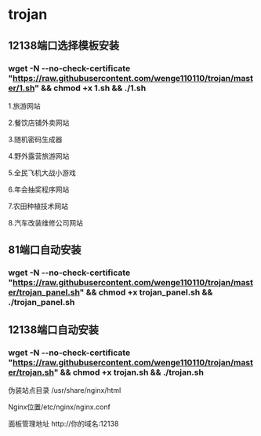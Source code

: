 # trojan

## 12138端口选择模板安装

### wget -N --no-check-certificate "https://raw.githubusercontent.com/wenge110110/trojan/master/1.sh" && chmod +x 1.sh && ./1.sh

1.旅游网站

2.餐饮店铺外卖网站

3.随机密码生成器

4.野外露营旅游网站

5.全民飞机大战小游戏

6.年会抽奖程序网站

7.农田种植技术网站

8.汽车改装维修公司网站

## 81端口自动安装

### wget -N --no-check-certificate "https://raw.githubusercontent.com/wenge110110/trojan/master/trojan_panel.sh" && chmod +x trojan_panel.sh && ./trojan_panel.sh

## 12138端口自动安装

### wget -N --no-check-certificate "https://raw.githubusercontent.com/wenge110110/trojan/master/trojan.sh" && chmod +x trojan.sh && ./trojan.sh

伪装站点目录 /usr/share/nginx/html

Nginx位置/etc/nginx/nginx.conf

面板管理地址 http://你的域名:12138
